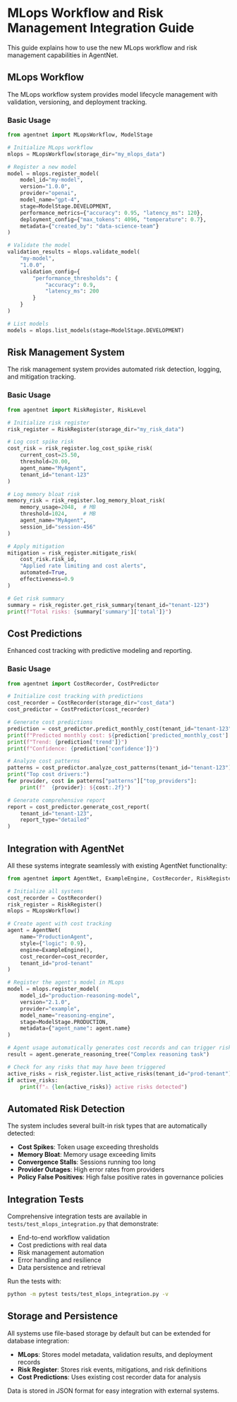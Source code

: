 # MLops Workflow and Risk Management Integration Guide

This guide explains how to use the new MLops workflow and risk management capabilities in AgentNet.

## MLops Workflow

The MLops workflow system provides model lifecycle management with validation, versioning, and deployment tracking.

### Basic Usage

```python
from agentnet import MLopsWorkflow, ModelStage

# Initialize MLops workflow
mlops = MLopsWorkflow(storage_dir="my_mlops_data")

# Register a new model
model = mlops.register_model(
    model_id="my-model",
    version="1.0.0",
    provider="openai",
    model_name="gpt-4",
    stage=ModelStage.DEVELOPMENT,
    performance_metrics={"accuracy": 0.95, "latency_ms": 120},
    deployment_config={"max_tokens": 4096, "temperature": 0.7},
    metadata={"created_by": "data-science-team"}
)

# Validate the model
validation_results = mlops.validate_model(
    "my-model", 
    "1.0.0",
    validation_config={
        "performance_thresholds": {
            "accuracy": 0.9,
            "latency_ms": 200
        }
    }
)

# List models
models = mlops.list_models(stage=ModelStage.DEVELOPMENT)
```

## Risk Management System

The risk management system provides automated risk detection, logging, and mitigation tracking.

### Basic Usage

```python
from agentnet import RiskRegister, RiskLevel

# Initialize risk register
risk_register = RiskRegister(storage_dir="my_risk_data")

# Log cost spike risk
cost_risk = risk_register.log_cost_spike_risk(
    current_cost=25.50,
    threshold=20.00,
    agent_name="MyAgent",
    tenant_id="tenant-123"
)

# Log memory bloat risk
memory_risk = risk_register.log_memory_bloat_risk(
    memory_usage=2048,  # MB
    threshold=1024,     # MB
    agent_name="MyAgent",
    session_id="session-456"
)

# Apply mitigation
mitigation = risk_register.mitigate_risk(
    cost_risk.risk_id,
    "Applied rate limiting and cost alerts",
    automated=True,
    effectiveness=0.9
)

# Get risk summary
summary = risk_register.get_risk_summary(tenant_id="tenant-123")
print(f"Total risks: {summary['summary']['total']}")
```

## Cost Predictions

Enhanced cost tracking with predictive modeling and reporting.

### Basic Usage

```python
from agentnet import CostRecorder, CostPredictor

# Initialize cost tracking with predictions
cost_recorder = CostRecorder(storage_dir="cost_data")
cost_predictor = CostPredictor(cost_recorder)

# Generate cost predictions
prediction = cost_predictor.predict_monthly_cost(tenant_id="tenant-123")
print(f"Predicted monthly cost: ${prediction['predicted_monthly_cost']:.2f}")
print(f"Trend: {prediction['trend']}")
print(f"Confidence: {prediction['confidence']}")

# Analyze cost patterns
patterns = cost_predictor.analyze_cost_patterns(tenant_id="tenant-123")
print("Top cost drivers:")
for provider, cost in patterns["patterns"]["top_providers"]:
    print(f"  {provider}: ${cost:.2f}")

# Generate comprehensive report
report = cost_predictor.generate_cost_report(
    tenant_id="tenant-123",
    report_type="detailed"
)
```

## Integration with AgentNet

All these systems integrate seamlessly with existing AgentNet functionality:

```python
from agentnet import AgentNet, ExampleEngine, CostRecorder, RiskRegister, MLopsWorkflow

# Initialize all systems
cost_recorder = CostRecorder()
risk_register = RiskRegister()
mlops = MLopsWorkflow()

# Create agent with cost tracking
agent = AgentNet(
    name="ProductionAgent",
    style={"logic": 0.9},
    engine=ExampleEngine(),
    cost_recorder=cost_recorder,
    tenant_id="prod-tenant"
)

# Register the agent's model in MLops
model = mlops.register_model(
    model_id="production-reasoning-model",
    version="2.1.0",
    provider="example",
    model_name="reasoning-engine",
    stage=ModelStage.PRODUCTION,
    metadata={"agent_name": agent.name}
)

# Agent usage automatically generates cost records and can trigger risk events
result = agent.generate_reasoning_tree("Complex reasoning task")

# Check for any risks that may have been triggered
active_risks = risk_register.list_active_risks(tenant_id="prod-tenant")
if active_risks:
    print(f"⚠️ {len(active_risks)} active risks detected")
```

## Automated Risk Detection

The system includes several built-in risk types that are automatically detected:

- **Cost Spikes**: Token usage exceeding thresholds
- **Memory Bloat**: Memory usage exceeding limits  
- **Convergence Stalls**: Sessions running too long
- **Provider Outages**: High error rates from providers
- **Policy False Positives**: High false positive rates in governance policies

## Integration Tests

Comprehensive integration tests are available in `tests/test_mlops_integration.py` that demonstrate:

- End-to-end workflow validation
- Cost predictions with real data
- Risk management automation
- Error handling and resilience
- Data persistence and retrieval

Run the tests with:

```bash
python -m pytest tests/test_mlops_integration.py -v
```

## Storage and Persistence

All systems use file-based storage by default but can be extended for database integration:

- **MLops**: Stores model metadata, validation results, and deployment records
- **Risk Register**: Stores risk events, mitigations, and risk definitions  
- **Cost Predictions**: Uses existing cost recorder data for analysis

Data is stored in JSON format for easy integration with external systems.